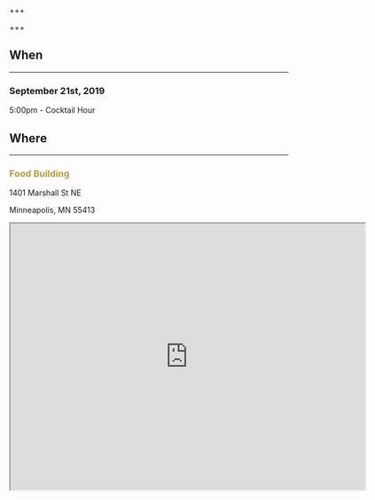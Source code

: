 +++

+++
<style>
    h3 > a,
    h3 > a:visited {
        text-decoration: none;
        color: #b49c41
    }
    h3 > a:hover {
        color: #eeeeee
    }
</style>

## When
<hr />

### September 21st, 2019
5:00pm - Cocktail Hour

## Where
<hr />

### [Food Building](https://www.foodbuilding.com/)

1401 Marshall St NE

Minneapolis, MN 55413

<iframe id="map-frame" src="https://www.google.com/maps/d/u/0/embed?mid=12JssiKF4I8SfVtyE5acDZAUGH9sCAVeN&hl=en&ll=45.00181530120901%2C-93.27055989999997&z=19" width="640" height="480"></iframe>
